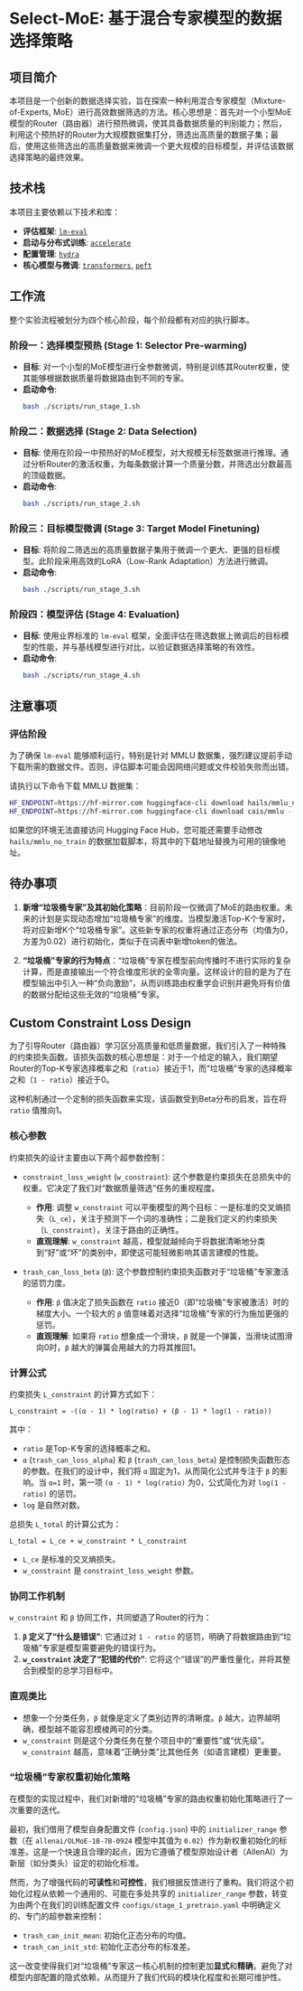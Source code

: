 # Select-MoE: 基于混合专家模型的数据选择策略

## 项目简介

本项目是一个创新的数据选择实验，旨在探索一种利用混合专家模型（Mixture-of-Experts, MoE）进行高效数据筛选的方法。核心思想是：首先对一个小型MoE模型的Router（路由器）进行预热微调，使其具备数据质量的判别能力；然后，利用这个预热好的Router为大规模数据集打分，筛选出高质量的数据子集；最后，使用这些筛选出的高质量数据来微调一个更大规模的目标模型，并评估该数据选择策略的最终效果。

## 技术栈

本项目主要依赖以下技术和库：

-   **评估框架**: [`lm-eval`](https://github.com/EleutherAI/lm-evaluation-harness)
-   **启动与分布式训练**: [`accelerate`](https://github.com/huggingface/accelerate)
-   **配置管理**: [`hydra`](https://github.com/facebookresearch/hydra)
-   **核心模型与微调**: [`transformers`](https://github.com/huggingface/transformers), [`peft`](https://github.com/huggingface/peft)

## 工作流

整个实验流程被划分为四个核心阶段，每个阶段都有对应的执行脚本。

### 阶段一：选择模型预热 (Stage 1: Selector Pre-warming)

-   **目标**: 对一个小型的MoE模型进行全参数微调，特别是训练其Router权重，使其能够根据数据质量将数据路由到不同的专家。
-   **启动命令**:
    ```bash
    bash ./scripts/run_stage_1.sh
    ```

### 阶段二：数据选择 (Stage 2: Data Selection)

-   **目标**: 使用在阶段一中预热好的MoE模型，对大规模无标签数据进行推理。通过分析Router的激活权重，为每条数据计算一个质量分数，并筛选出分数最高的顶级数据。
-   **启动命令**:
    ```bash
    bash ./scripts/run_stage_2.sh
    ```

### 阶段三：目标模型微调 (Stage 3: Target Model Finetuning)

-   **目标**: 将阶段二筛选出的高质量数据子集用于微调一个更大、更强的目标模型。此阶段采用高效的LoRA（Low-Rank Adaptation）方法进行微调。
-   **启动命令**:
    ```bash
    bash ./scripts/run_stage_3.sh
    ```

### 阶段四：模型评估 (Stage 4: Evaluation)

-   **目标**: 使用业界标准的 `lm-eval` 框架，全面评估在筛选数据上微调后的目标模型的性能，并与基线模型进行对比，以验证数据选择策略的有效性。
-   **启动命令**:
    ```bash
    bash ./scripts/run_stage_4.sh
    ```

## 注意事项

### 评估阶段

为了确保 `lm-eval` 能够顺利运行，特别是针对 MMLU 数据集，强烈建议提前手动下载所需的数据文件。否则，评估脚本可能会因网络问题或文件校验失败而出错。

请执行以下命令下载 MMLU 数据集：
```bash
HF_ENDPOINT=https://hf-mirror.com huggingface-cli download hails/mmlu_no_train --repo-type dataset 
HF_ENDPOINT=https://hf-mirror.com huggingface-cli download cais/mmlu --repo-type dataset
```

如果您的环境无法直接访问 Hugging Face Hub，您可能还需要手动修改 `hails/mmlu_no_train` 的数据加载脚本，将其中的下载地址替换为可用的镜像地址。

## 待办事项

1.  **新增“垃圾桶专家”及其初始化策略**：目前阶段一仅微调了MoE的路由权重。未来的计划是实现动态增加“垃圾桶专家”的维度。当模型激活Top-K个专家时，将对应新增K个“垃圾桶专家”。这些新专家的权重将通过正态分布（均值为0，方差为0.02）进行初始化，类似于在词表中新增token的做法。

2.  **“垃圾桶”专家的行为特点**：“垃圾桶”专家在模型前向传播时不进行实际的复杂计算，而是直接输出一个符合维度形状的全零向量。这样设计的目的是为了在模型输出中引入一种“负向激励”，从而训练路由权重学会识别并避免将有价值的数据分配给这些无效的“垃圾桶”专家。


## Custom Constraint Loss Design

为了引导Router（路由器）学习区分高质量和低质量数据，我们引入了一种特殊的约束损失函数。该损失函数的核心思想是：对于一个给定的输入，我们期望Router的Top-K专家选择概率之和（`ratio`）接近于1，而“垃圾桶”专家的选择概率之和（`1 - ratio`）接近于0。

这种机制通过一个定制的损失函数来实现，该函数受到Beta分布的启发，旨在将 `ratio` 值推向1。

### 核心参数

约束损失的设计主要由以下两个超参数控制：

*   `constraint_loss_weight` (`w_constraint`): 这个参数是约束损失在总损失中的权重。它决定了我们对“数据质量筛选”任务的重视程度。
    *   **作用**: 调整 `w_constraint` 可以平衡模型的两个目标：一是标准的交叉熵损失（`L_ce`），关注于预测下一个词的准确性；二是我们定义的约束损失（`L_constraint`），关注于路由的正确性。
    *   **直观理解**: `w_constraint` 越高，模型就越倾向于将数据清晰地分类到“好”或“坏”的类别中，即使这可能轻微影响其语言建模的性能。

*   `trash_can_loss_beta` (`β`): 这个参数控制约束损失函数对于“垃圾桶”专家激活的惩罚力度。
    *   **作用**: `β` 值决定了损失函数在 `ratio` 接近0（即“垃圾桶”专家被激活）时的梯度大小。一个较大的 `β` 值意味着对选择“垃圾桶”专家的行为施加更强的惩罚。
    *   **直观理解**: 如果将 `ratio` 想象成一个滑块，`β` 就是一个弹簧，当滑块试图滑向0时，`β` 越大的弹簧会用越大的力将其推回1。

### 计算公式

约束损失 `L_constraint` 的计算方式如下：

`L_constraint = -((α - 1) * log(ratio) + (β - 1) * log(1 - ratio))`

其中：
*   `ratio` 是Top-K专家的选择概率之和。
*   `α` (`trash_can_loss_alpha`) 和 `β` (`trash_can_loss_beta`) 是控制损失函数形态的参数。在我们的设计中，我们将 `α` 固定为1，从而简化公式并专注于 `β` 的影响。当 `α=1` 时，第一项 `(α - 1) * log(ratio)` 为0，公式简化为对 `log(1 - ratio)` 的惩罚。
*   `log` 是自然对数。

总损失 `L_total` 的计算公式为：

`L_total = L_ce + w_constraint * L_constraint`

*   `L_ce` 是标准的交叉熵损失。
*   `w_constraint` 是 `constraint_loss_weight` 参数。

### 协同工作机制

`w_constraint` 和 `β` 协同工作，共同塑造了Router的行为：

1.  **`β` 定义了“什么是错误”**: 它通过对 `1 - ratio` 的惩罚，明确了将数据路由到“垃圾桶”专家是模型需要避免的错误行为。
2.  **`w_constraint` 决定了“犯错的代价”**: 它将这个“错误”的严重性量化，并将其整合到模型的总学习目标中。

### 直观类比

*   想象一个分类任务，`β` 就像是定义了类别边界的清晰度。`β` 越大，边界越明确，模型越不能容忍模棱两可的分类。
*   `w_constraint` 则是这个分类任务在整个项目中的“重要性”或“优先级”。`w_constraint` 越高，意味着“正确分类”比其他任务（如语言建模）更重要。

### “垃圾桶”专家权重初始化策略

在模型的实现过程中，我们对新增的“垃圾桶”专家的路由权重初始化策略进行了一次重要的迭代。

最初，我们借用了模型自身配置文件 (`config.json`) 中的 `initializer_range` 参数（在 `allenai/OLMoE-1B-7B-0924` 模型中其值为 `0.02`）作为新权重初始化的标准差。这是一个快速且合理的起点，因为它遵循了模型原始设计者（AllenAI）为新层（如分类头）设定的初始化标准。

然而，为了增强代码的**可读性**和**可控性**，我们根据反馈进行了重构。我们将这个初始化过程从依赖一个通用的、可能在多处共享的 `initializer_range` 参数，转变为由两个在我们的训练配置文件 `configs/stage_1_pretrain.yaml` 中明确定义的、专门的超参数来控制：

*   `trash_can_init_mean`: 初始化正态分布的均值。
*   `trash_can_init_std`: 初始化正态分布的标准差。

这一改变使得我们对“垃圾桶”专家这一核心机制的控制更加**显式**和**精确**，避免了对模型内部配置的隐式依赖，从而提升了我们代码的模块化程度和长期可维护性。
